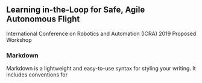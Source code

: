 ## Learning in-the-Loop for Safe, Agile Autonomous Flight

International Conference on Robotics and Automation (ICRA) 2019 Proposed Workshop

### Markdown

Markdown is a lightweight and easy-to-use syntax for styling your writing. It includes conventions for

